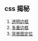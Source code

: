 ## css 揭秘
1. [透明边框](./src/pages/demos/background-clip/doc.md)
1. [多重边框](./src/pages/demos/multiple-borders/doc.md)
1. [背景图定位](./src/pages/demos/extended-bg-position/doc.md)


